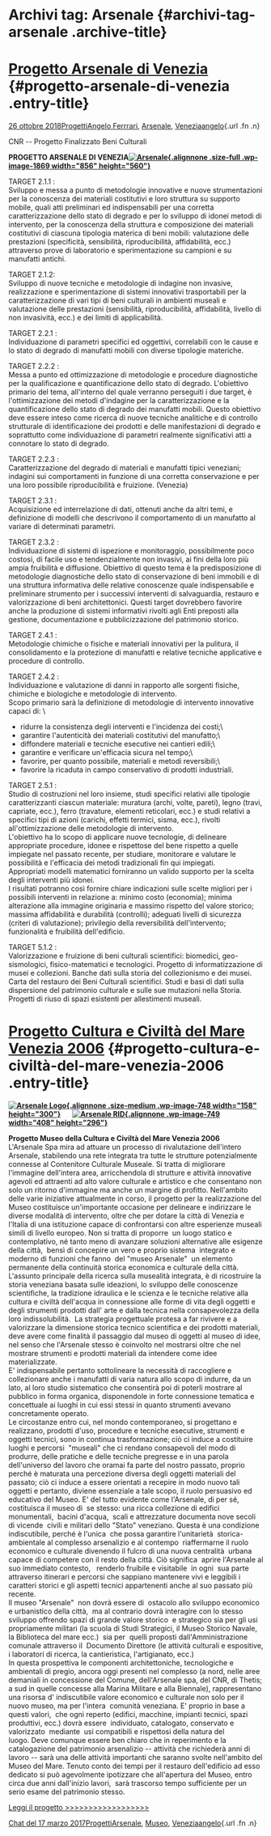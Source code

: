 Archivi tag: Arsenale {#archivi-tag-arsenale .archive-title}
=====================

[Progetto Arsenale di Venezia](index215f.html?p=1867) {#progetto-arsenale-di-venezia .entry-title}
=====================================================

[26 ottobre 2018](index215f.html?p=1867 "Permalink a Progetto Arsenale di Venezia")[Progetti](index0b40.html?cat=9)[Angelo Ferrrari](index4a18.html?tag=angelo-ferrrari), [Arsenale](index6e38.html?tag=arsenale), [Venezia](index05f5.html?tag=venezia)[angelo](indexcd64.html?author=1 "Vedi tutti gli articoli di angelo"){.url .fn .n}

CNR -- Progetto Finalizzato Beni Culturali

**PROGETTO ARSENALE DI VENEZIA[![Arsenale](wp-content/uploads/2018/10/Arsenale.jpg){.alignnone .size-full .wp-image-1869 width="856" height="560"}](wp-content/uploads/2018/10/Arsenale.jpg)**

TARGET 2.1.1 :\
Sviluppo e messa a punto di metodologie innovative e nuove strumentazioni per la conoscenza dei materiali costitutivi e loro struttura su supporto mobile, quali atti preliminari ed indispensabili per una corretta caratterizzazione dello stato di degrado e per lo sviluppo di idonei metodi di intervento, per la conoscenza della struttura e composizione dei materiali costitutivi di ciascuna tipologia materica di beni mobili: valutazione delle prestazioni (specificità, sensibilità, riproducibilità, affidabilità, ecc.) attraverso prove di laboratorio e sperimentazione su campioni e su manufatti antichi.

TARGET 2.1.2:\
Sviluppo di nuove tecniche e metodologie di indagine non invasive, realizzazione e sperimentazione di sistemi innovativi trasportabili per la caratterizzazione di vari tipi di beni culturali in ambienti museali e valutazione delle prestazioni (sensibilità, riproducibilità, affidabilità, livello di non invasività, ecc.) e dei limiti di applicabilità.

TARGET 2.2.1 :\
Individuazione di parametri specifici ed oggettivi, correlabili con le cause e lo stato di degrado di manufatti mobili con diverse tipologie materiche.

TARGET 2.2.2 :\
Messa a punto ed ottimizzazione di metodologie e procedure diagnostiche per la qualificazione e quantificazione dello stato di degrado. L'obiettivo primario del tema, all'interno del quale verranno perseguiti i due target, è l'ottimizzazione dei metodi d'indagine per la caratterizzazione e la quantificazione dello stato di degrado dei manufatti mobili. Questo obiettivo deve essere inteso come ricerca di nuove tecniche analitiche e di controllo strutturale di identificazione dei prodotti e delle manifestazioni di degrado e soprattutto come individuazione di parametri realmente significativi atti a connotare lo stato di degrado.

TARGET 2.2.3 :\
Caratterizzazione del degrado di materiali e manufatti tipici veneziani; indagini sui comportamenti in funzione di una corretta conservazione e per una loro possibile riproducibilità e fruizione. (Venezia)

TARGET 2.3.1 :\
Acquisizione ed interrelazione di dati, ottenuti anche da altri temi, e definizione di modelli che descrivono il comportamento di un manufatto al variare di determinati parametri.

TARGET 2.3.2 :\
Individuazione di sistemi di ispezione e monitoraggio, possibilmente poco costosi, di facile uso e tendenzialmente non invasivi, ai fini della loro più ampia fruibilità e diffusione. Obiettivo di questo tema è la predisposizione di metodologie diagnostiche dello stato di conservazione di beni immobili e di una struttura informativa delle relative conoscenze quale indispensabile e preliminare strumento per i successivi interventi di salvaguardia, restauro e valorizzazione di beni architettonici. Questi target dovrebbero favorire anche la produzione di sistemi informativi rivolti agli Enti preposti alla gestione, documentazione e pubblicizzazione del patrimonio storico.

TARGET 2.4.1 : \
Metodologie chimiche o fisiche e materiali innovativi per la pulitura, il consolidamento e la protezione di manufatti e relative tecniche applicative e procedure di controllo.

TARGET 2.4.2 :\
Individuazione e valutazione di danni in rapporto alle sorgenti fisiche, chimiche e biologiche e metodologie di intervento.\
Scopo primario sarà la definizione di metodologie di intervento innovative capaci di: \
- ridurre la consistenza degli interventi e l'incidenza dei costi;\
- garantire l'autenticità dei materiali costitutivi del manufatto;\
- diffondere materiali e tecniche esecutive nei cantieri edili;\
- garantire e verificare un'efficacia sicura nel tempo;\
- favorire, per quanto possibile, materiali e metodi reversibili;\
- favorire la ricaduta in campo conservativo di prodotti industriali.

TARGET 2.5.1 :\
Studio di costruzioni nel loro insieme, studi specifici relativi alle tipologie caratterizzanti ciascun materiale: muratura (archi, volte, pareti), legno (travi, capriate, ecc.), ferro (travature, elementi reticolari, ecc.) e studi relativi a specifici tipi di azioni (carichi, effetti termici, sisma, ecc.), rivolti all'ottimizzazione delle metodologie di intervento.\
L'obiettivo ha lo scopo di applicare nuove tecnologie, di delineare appropriate procedure, idonee e rispettose del bene rispetto a quelle impiegate nel passato recente, per studiare, monitorare e valutare le possibilità e l'efficacia dei metodi tradizionali fin qui impiegati.\
Appropriati modelli matematici forniranno un valido supporto per la scelta degli interventi più idonei. \
I risultati potranno così fornire chiare indicazioni sulle scelte migliori per i possibili interventi in relazione a: minimo costo (economia); minima alterazione alla immagine originaria e massimo rispetto del valore storico; massima affidabilità e durabilità (controlli); adeguati livelli di sicurezza (criteri di valutazione); privilegio della reversibilità dell'intervento; funzionalità e fruibilità dell'edificio.

TARGET 5.1.2 :\
Valorizzazione e fruizione di beni culturali scientifici: biomedici, geo-sismologici, fisico-matematici e tecnologici. Progetto di informatizzazione di musei e collezioni. Banche dati sulla storia del collezionismo e dei musei. Carta del restauro dei Beni Culturali scientifici. Studi e basi di dati sulla dispersione del patrimonio culturale e sulle sue mutazioni nella Storia. Progetti di riuso di spazi esistenti per allestimenti museali.

[Progetto Cultura e Civiltà del Mare Venezia 2006](indexaaca.html?p=745) {#progetto-cultura-e-civiltà-del-mare-venezia-2006 .entry-title}
========================================================================

**[![Arsenale Logo](wp-content/uploads/2017/03/Arsenale-Logo-158x300.jpg){.alignnone .size-medium .wp-image-748 width="158" height="300"}](wp-content/uploads/2017/03/Arsenale-Logo.jpg)       [![Arsenale RID](wp-content/uploads/2017/03/Arsenale-RID-300x218.jpg){.alignnone .wp-image-749 width="408" height="296"}](wp-content/uploads/2017/03/Arsenale-RID.jpg)**

**Progetto Museo della Cultura e Civiltà del Mare Venezia 2006**\
L'Arsenale Spa mira ad attuare un processo di rivalutazione dell'intero Arsenale, stabilendo una rete integrata tra tutte le strutture potenzialmente connesse al Contenitore Culturale Museale. Si tratta di migliorare l'immagine dell'intera area, arricchendola di strutture e attività innovative agevoli ed attraenti ad alto valore culturale e artistico e che consentano non solo un ritorno d'immagine ma anche un margine di profitto. Nell'ambito delle varie iniziative attualmente in corso, il progetto per la realizzazione del Museo costituisce un'importante occasione per delineare e indirizzare le diverse modalità di intervento, oltre che per dotare la città di Venezia e l'Italia di una istituzione capace di confrontarsi con altre esperienze museali simili di livello europeo. Non si tratta di proporre  un luogo statico e contemplativo, né tanto meno di avanzare soluzioni alternative alle esigenze della città,  bensì di concepire un vero e proprio sistema  integrato e moderno di funzioni che fanno  del "museo Arsenale"  un elemento permanente della continuità storica economica e culturale della città.\
L'assunto principale della ricerca sulla musealità integrata, è di ricostruire la storia veneziana basata sulle ideazioni, lo sviluppo delle conoscenze scientifiche, la tradizione idraulica e le scienza e le tecniche relative alla cultura e civiltà dell'acqua in connessione alle forme di vita degli oggetti e degli strumenti prodotti dall' arte e dalla tecnica nella consapevolezza della loro indissolubilità.  La strategia progettuale protesa a far rivivere e a valorizzare la dimensione storica tecnico scientifica e dei prodotti materiali, deve avere come finalità il passaggio dal museo di oggetti al museo di idee, nel senso che l'Arsenale stesso è coinvolto nel mostrarsi oltre che nel mostrare strumenti e prodotti materiali da intendere come idee materializzate.\
E' indispensabile pertanto sottolineare la necessità di raccogliere e collezionare anche i manufatti di varia natura allo scopo di indurre, da un lato, al loro studio sistematico che consentirà poi di poterli mostrare al pubblico in forma organica, disponendole in forte connessione tematica e concettuale ai luoghi in cui essi stessi in quanto strumenti avevano concretamente operato.\
Le circostanze entro cui, nel mondo contemporaneo, si progettano e realizzano, prodotti d'uso, procedure e tecniche esecutive, strumenti e oggetti tecnici, sono in continua trasformazione; ciò ci induce a costituire luoghi e percorsi  "museali" che ci rendano consapevoli del modo di produrre, delle pratiche e delle tecniche pregresse e in una parola dell'universo del lavoro che oramai fa parte del nostro passato, proprio perché è maturata una percezione diversa degli oggetti materiali del passato; ciò ci induce a essere orientati a recepire in modo nuovo tali oggetti e pertanto, diviene essenziale a tale scopo, il ruolo persuasivo ed educativo del Museo. E' del tutto evidente come l'Arsenale, di per sé, costituisca il museo di  se stesso: una ricca collezione di edifici monumentali,  bacini d'acqua,  scali e attrezzature documenta nove secoli di vicende  civili e militari dello "Stato" veneziano. Questa è una condizione indiscutibile, perché è l'unica  che possa garantire l'unitarietà  storica-ambientale al complesso arsenalizio e al contempo  riaffermarne il ruolo economico e culturale divenendo il fulcro di una nuova centralità  urbana capace di competere con il resto della città. Ciò significa  aprire l'Arsenale al suo immediato contesto,   renderlo fruibile e visitabile  in ogni  sua parte attraverso itinerari e percorsi che sappiano mantenere vivi e leggibili i caratteri storici e gli aspetti tecnici appartenenti anche al suo passato più recente.\
Il museo "Arsenale"  non dovrà essere di  ostacolo allo sviluppo economico e urbanistico della città,  ma al contrario dovrà interagire con lo stesso sviluppo offrendo spazi di grande valore storico  e strategico sia per gli usi propriamente militari (la scuola di Studi Strategici, il Museo Storico Navale, la Biblioteca del mare ecc.)  sia per  quelli proposti dall'Amministrazione comunale attraverso il  Documento Direttore (le attività culturali e espositive, i laboratori di ricerca, la cantieristica, l'artigianato, ecc.)\
In questa prospettiva le componenti architettoniche, tecnologiche e ambientali di pregio, ancora oggi presenti nel complesso (a nord, nelle aree demaniali in concessione del Comune, dell'Arsenale spa, del CNR, di Thetis; a sud in quelle concesse alla Marina Militare e alla Biennale), rappresentano una risorsa d' indiscutibile valore economico e culturale non solo per il nuovo museo, ma per l'intera  comunità veneziana. E' proprio in base a questi valori,  che ogni reperto (edifici, macchine, impianti tecnici, spazi produttivi, ecc.) dovrà essere  individuato, catalogato, conservato e valorizzato  mediante  usi compatibili e rispettosi della natura del luogo. Deve comunque essere ben chiaro che in reperimento e la catalogazione del patrimonio arsenalizio -- attività che richiederà anni di lavoro -- sarà una delle attività importanti che saranno svolte nell'ambito del Museo del Mare. Tenuto conto dei tempi per il restauro dell'edificio ad esso dedicato si può agevolmente ipotizzare che all'apertura del Museo, entro circa due anni dall'inizio lavori,  sarà trascorso tempo sufficiente per un serio esame del patrimonio stesso.

[Leggi il progetto \>\>\>\>\>\>\>\>\>\>\>\>\>\>\>\>\>\>](wp-content/uploads/2017/03/Progetto-Cultura-e-Civilta-del-Mare-Venezia-2006-RID.pdf)

[Chat del 17 marzo 2017](indexaaca.html?p=745 "Permalink a Progetto Cultura e Civiltà del Mare Venezia 2006")[Progetti](index0b40.html?cat=9)[Arsenale](index6e38.html?tag=arsenale), [Museo](index304a.html?tag=museo), [Venezia](index05f5.html?tag=venezia)[angelo](indexcd64.html?author=1 "Vedi tutti gli articoli di angelo"){.url .fn .n}
